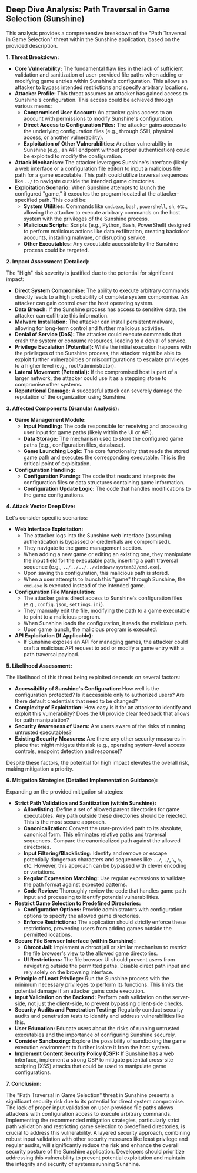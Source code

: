 ## Deep Dive Analysis: Path Traversal in Game Selection (Sunshine)

This analysis provides a comprehensive breakdown of the "Path Traversal in Game Selection" threat within the Sunshine application, based on the provided description.

**1. Threat Breakdown:**

* **Core Vulnerability:** The fundamental flaw lies in the lack of sufficient validation and sanitization of user-provided file paths when adding or modifying game entries within Sunshine's configuration. This allows an attacker to bypass intended restrictions and specify arbitrary locations.
* **Attacker Profile:** This threat assumes an attacker has gained access to Sunshine's configuration. This access could be achieved through various means:
    * **Compromised User Account:** An attacker gains access to an account with permissions to modify Sunshine's configuration.
    * **Direct Access to Configuration Files:** The attacker gains access to the underlying configuration files (e.g., through SSH, physical access, or another vulnerability).
    * **Exploitation of Other Vulnerabilities:** Another vulnerability in Sunshine (e.g., an API endpoint without proper authentication) could be exploited to modify the configuration.
* **Attack Mechanism:** The attacker leverages Sunshine's interface (likely a web interface or a configuration file editor) to input a malicious file path for a game executable. This path could utilize traversal sequences like `../` to navigate outside the intended game directories.
* **Exploitation Scenario:** When Sunshine attempts to launch the configured "game," it executes the program located at the attacker-specified path. This could be:
    * **System Utilities:**  Commands like `cmd.exe`, `bash`, `powershell`, `sh`, etc., allowing the attacker to execute arbitrary commands on the host system with the privileges of the Sunshine process.
    * **Malicious Scripts:**  Scripts (e.g., Python, Bash, PowerShell) designed to perform malicious actions like data exfiltration, creating backdoor accounts, installing malware, or disrupting service.
    * **Other Executables:** Any executable accessible by the Sunshine process could be targeted.

**2. Impact Assessment (Detailed):**

The "High" risk severity is justified due to the potential for significant impact:

* **Direct System Compromise:** The ability to execute arbitrary commands directly leads to a high probability of complete system compromise. An attacker can gain control over the host operating system.
* **Data Breach:**  If the Sunshine process has access to sensitive data, the attacker can exfiltrate this information.
* **Malware Installation:** The attacker can install persistent malware, allowing for long-term control and further malicious activities.
* **Denial of Service (DoS):**  The attacker could execute commands that crash the system or consume resources, leading to a denial of service.
* **Privilege Escalation (Potential):** While the initial execution happens with the privileges of the Sunshine process, the attacker might be able to exploit further vulnerabilities or misconfigurations to escalate privileges to a higher level (e.g., root/administrator).
* **Lateral Movement (Potential):** If the compromised host is part of a larger network, the attacker could use it as a stepping stone to compromise other systems.
* **Reputational Damage:** A successful attack can severely damage the reputation of the organization using Sunshine.

**3. Affected Components (Granular Analysis):**

* **Game Management Module:**
    * **Input Handling:** The code responsible for receiving and processing user input for game paths (likely within the UI or API).
    * **Data Storage:** The mechanism used to store the configured game paths (e.g., configuration files, database).
    * **Game Launching Logic:** The core functionality that reads the stored game path and executes the corresponding executable. This is the critical point of exploitation.
* **Configuration Handling:**
    * **Configuration Parsing:** The code that reads and interprets the configuration files or data structures containing game information.
    * **Configuration Update Logic:** The code that handles modifications to the game configurations.

**4. Attack Vector Deep Dive:**

Let's consider specific scenarios:

* **Web Interface Exploitation:**
    * The attacker logs into the Sunshine web interface (assuming authentication is bypassed or credentials are compromised).
    * They navigate to the game management section.
    * When adding a new game or editing an existing one, they manipulate the input field for the executable path, inserting a path traversal sequence (e.g., `../../../../windows/system32/cmd.exe`).
    * Upon saving the configuration, this malicious path is stored.
    * When a user attempts to launch this "game" through Sunshine, the `cmd.exe` is executed instead of the intended game.
* **Configuration File Manipulation:**
    * The attacker gains direct access to Sunshine's configuration files (e.g., `config.json`, `settings.ini`).
    * They manually edit the file, modifying the path to a game executable to point to a malicious program.
    * When Sunshine loads the configuration, it reads the malicious path.
    * Upon game launch, the malicious program is executed.
* **API Exploitation (If Applicable):**
    * If Sunshine exposes an API for managing games, the attacker could craft a malicious API request to add or modify a game entry with a path traversal payload.

**5. Likelihood Assessment:**

The likelihood of this threat being exploited depends on several factors:

* **Accessibility of Sunshine's Configuration:** How well is the configuration protected? Is it accessible only to authorized users? Are there default credentials that need to be changed?
* **Complexity of Exploitation:** How easy is it for an attacker to identify and exploit this vulnerability? Does the UI provide clear feedback that allows for path manipulation?
* **Security Awareness of Users:** Are users aware of the risks of running untrusted executables?
* **Existing Security Measures:** Are there any other security measures in place that might mitigate this risk (e.g., operating system-level access controls, endpoint detection and response)?

Despite these factors, the potential for high impact elevates the overall risk, making mitigation a priority.

**6. Mitigation Strategies (Detailed Implementation Guidance):**

Expanding on the provided mitigation strategies:

* **Strict Path Validation and Sanitization (within Sunshine):**
    * **Allowlisting:** Define a set of allowed parent directories for game executables. Any path outside these directories should be rejected. This is the most secure approach.
    * **Canonicalization:** Convert the user-provided path to its absolute, canonical form. This eliminates relative paths and traversal sequences. Compare the canonicalized path against the allowed directories.
    * **Input Filtering/Blacklisting:**  Identify and remove or escape potentially dangerous characters and sequences like `../`, `./`, `\`, `%`, etc. However, this approach can be bypassed with clever encoding or variations.
    * **Regular Expression Matching:** Use regular expressions to validate the path format against expected patterns.
    * **Code Review:** Thoroughly review the code that handles game path input and processing to identify potential vulnerabilities.
* **Restrict Game Selection to Predefined Directories:**
    * **Configuration Options:** Provide administrators with configuration options to specify the allowed game directories.
    * **Enforce Restrictions:**  The application should strictly enforce these restrictions, preventing users from adding games outside the permitted locations.
* **Secure File Browser Interface (within Sunshine):**
    * **Chroot Jail:** Implement a chroot jail or similar mechanism to restrict the file browser's view to the allowed game directories.
    * **UI Restrictions:**  The file browser UI should prevent users from navigating outside the permitted paths. Disable direct path input and rely solely on the browsing interface.
* **Principle of Least Privilege:**  Run the Sunshine process with the minimum necessary privileges to perform its functions. This limits the potential damage if an attacker gains code execution.
* **Input Validation on the Backend:** Perform path validation on the server-side, not just the client-side, to prevent bypassing client-side checks.
* **Security Audits and Penetration Testing:** Regularly conduct security audits and penetration tests to identify and address vulnerabilities like this.
* **User Education:** Educate users about the risks of running untrusted executables and the importance of configuring Sunshine securely.
* **Consider Sandboxing:** Explore the possibility of sandboxing the game execution environment to further isolate it from the host system.
* **Implement Content Security Policy (CSP):** If Sunshine has a web interface, implement a strong CSP to mitigate potential cross-site scripting (XSS) attacks that could be used to manipulate game configurations.

**7. Conclusion:**

The "Path Traversal in Game Selection" threat in Sunshine presents a significant security risk due to its potential for direct system compromise. The lack of proper input validation on user-provided file paths allows attackers with configuration access to execute arbitrary commands. Implementing the recommended mitigation strategies, particularly strict path validation and restricting game selection to predefined directories, is crucial to address this vulnerability. A layered security approach, combining robust input validation with other security measures like least privilege and regular audits, will significantly reduce the risk and enhance the overall security posture of the Sunshine application. Developers should prioritize addressing this vulnerability to prevent potential exploitation and maintain the integrity and security of systems running Sunshine.

